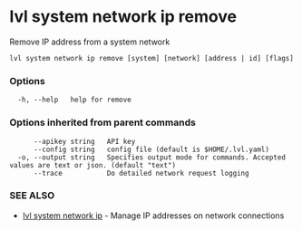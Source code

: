 # lvl system network ip remove

Remove IP address from a system network

```
lvl system network ip remove [system] [network] [address | id] [flags]
```

### Options

```
  -h, --help   help for remove
```

### Options inherited from parent commands

```
      --apikey string   API key
      --config string   config file (default is $HOME/.lvl.yaml)
  -o, --output string   Specifies output mode for commands. Accepted values are text or json. (default "text")
      --trace           Do detailed network request logging
```

### SEE ALSO

* [lvl system network ip](lvl_system_network_ip.md)	 - Manage IP addresses on network connections

